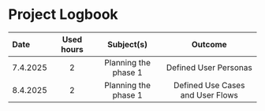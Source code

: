 # Project Logbook

| Date     | Used hours | Subject(s)             | Outcome                          |
| :------- | :--------: | :--------------------: | :------------------------------: |
| 7.4.2025 |     2      | Planning the phase 1   | Defined User Personas            |
| 8.4.2025 |     2      | Planning the phase 1   | Defined Use Cases and User Flows |
